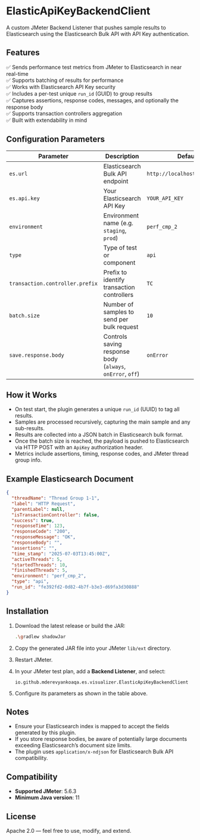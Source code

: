 # ElasticApiKeyBackendClient

A custom JMeter Backend Listener that pushes sample results to Elasticsearch using the Elasticsearch Bulk API with API Key authentication.

## Features

✅ Sends performance test metrics from JMeter to Elasticsearch in near real-time  
✅ Supports batching of results for performance  
✅ Works with Elasticsearch API Key security  
✅ Includes a per-test unique `run_id` (GUID) to group results  
✅ Captures assertions, response codes, messages, and optionally the response body  
✅ Supports transaction controllers aggregation  
✅ Built with extendability in mind

## Configuration Parameters

| Parameter                        | Description                                                  | Default                      |
|----------------------------------|--------------------------------------------------------------|------------------------------|
| `es.url`                         | Elasticsearch Bulk API endpoint                              | `http://localhost:9200/_bulk` |
| `es.api.key`                     | Your Elasticsearch API Key                                   | `YOUR_API_KEY`               |
| `environment`                    | Environment name (e.g. `staging`, `prod`)                    | `perf_cmp_2`                 |
| `type`                           | Type of test or component                                    | `api`                        |
| `transaction.controller.prefix`  | Prefix to identify transaction controllers                   | `TC`                         |
| `batch.size`                     | Number of samples to send per bulk request                   | `10`                         |
| `save.response.body`             | Controls saving response body (`always`, `onError`, `off`)   | `onError`                    |

## How it Works

- On test start, the plugin generates a unique `run_id` (UUID) to tag all results.
- Samples are processed recursively, capturing the main sample and any sub-results.
- Results are collected into a JSON batch in Elasticsearch bulk format.
- Once the batch size is reached, the payload is pushed to Elasticsearch via HTTP POST with an `ApiKey` authorization header.
- Metrics include assertions, timing, response codes, and JMeter thread group info.

## Example Elasticsearch Document

```json
{
  "threadName": "Thread Group 1-1",
  "label": "HTTP Request",
  "parentLabel": null,
  "isTransactionController": false,
  "success": true,
  "responseTime": 123,
  "responseCode": "200",
  "responseMessage": "OK",
  "responseBody": "",
  "assertions": "",
  "time_stamp": "2025-07-03T13:45:00Z",
  "activeThreads": 5,
  "startedThreads": 10,
  "finishedThreads": 5,
  "environment": "perf_cmp_2",
  "type": "api",
  "run_id": "fe392fd2-0d82-4b7f-b3e3-d69fa3d30888"
}
```

## Installation

1. Download the latest release or build the JAR:

    ```bash
    .\gradlew shadowJar
    ```

2. Copy the generated JAR file into your JMeter `lib/ext` directory.

3. Restart JMeter.

4. In your JMeter test plan, add a **Backend Listener**, and select:

    ```
    io.github.mderevyankoaqa.es.visualizer.ElasticApiKeyBackendClient
    ```

5. Configure its parameters as shown in the table above.

## Notes

- Ensure your Elasticsearch index is mapped to accept the fields generated by this plugin.
- If you store response bodies, be aware of potentially large documents exceeding Elasticsearch’s document size limits.
- The plugin uses `application/x-ndjson` for Elasticsearch Bulk API compatibility.

## Compatibility

- **Supported JMeter**: 5.6.3
- **Minimum Java version**: 11

## License

Apache 2.0 — feel free to use, modify, and extend.